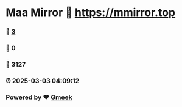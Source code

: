 # Maa Mirror :link: https://mmirror.top 
### :page_facing_up: [3](https://mmirror.top/tag.html) 
### :speech_balloon: 0 
### :hibiscus: 3127 
### :alarm_clock: 2025-03-03 04:09:12 
### Powered by :heart: [Gmeek](https://github.com/Meekdai/Gmeek)

